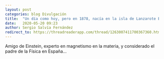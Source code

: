 ```yaml
---
layout: post
categories: blog Divulgación
title:  "Un día como hoy, pero en 1878, nacía en la isla de Lanzarote Blas Cabrera Felipe"
date:   2020-05-20 09:23
author: Sergio Salvía Fernández
redirect_to: https://threadreaderapp.com/thread/1263007411700367360.html
---
```


  Amigo de Einstein, experto en magnetismo en la materia, y considerado el padre de la Física en España...
